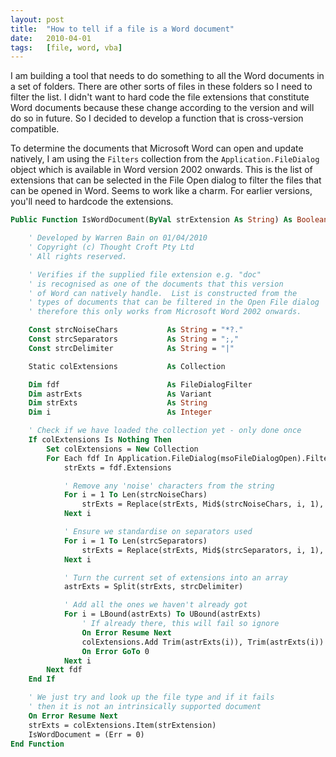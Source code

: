 ```yaml
---
layout: post
title:  "How to tell if a file is a Word document"
date:   2010-04-01
tags:   [file, word, vba]
---
```


I am building a tool that needs to do something to all the Word documents in a set of folders. There are other sorts of files in these folders so I need to filter the list. I didn't want to hard code the file extensions that constitute Word documents because these change according to the version and will do so in future. So I decided to develop a function that is cross-version compatible.

To determine the documents that Microsoft Word can open and update natively, I am using the `Filters` collection from the `Application.FileDialog` object which is available in Word version 2002 onwards. This is the list of extensions that can be selected in the File Open dialog to filter the files that can be opened in Word. Seems to work like a charm. For earlier versions, you'll need to hardcode the extensions.

```vb
Public Function IsWordDocument(ByVal strExtension As String) As Boolean

    ' Developed by Warren Bain on 01/04/2010
    ' Copyright (c) Thought Croft Pty Ltd
    ' All rights reserved.

    ' Verifies if the supplied file extension e.g. "doc"
    ' is recognised as one of the documents that this version
    ' of Word can natively handle.  List is constructed from the
    ' types of documents that can be filtered in the Open File dialog
    ' therefore this only works from Microsoft Word 2002 onwards.

    Const strcNoiseChars           As String = "*?."
    Const strcSeparators           As String = ";,"
    Const strcDelimiter            As String = "|"

    Static colExtensions           As Collection

    Dim fdf                        As FileDialogFilter
    Dim astrExts                   As Variant
    Dim strExts                    As String
    Dim i                          As Integer

    ' Check if we have loaded the collection yet - only done once
    If colExtensions Is Nothing Then
        Set colExtensions = New Collection
        For Each fdf In Application.FileDialog(msoFileDialogOpen).Filters
            strExts = fdf.Extensions

            ' Remove any 'noise' characters from the string
            For i = 1 To Len(strcNoiseChars)
                strExts = Replace(strExts, Mid$(strcNoiseChars, i, 1), vbNullString)
            Next i

            ' Ensure we standardise on separators used
            For i = 1 To Len(strcSeparators)
                strExts = Replace(strExts, Mid$(strcSeparators, i, 1), strcDelimiter)
            Next i

            ' Turn the current set of extensions into an array
            astrExts = Split(strExts, strcDelimiter)

            ' Add all the ones we haven't already got
            For i = LBound(astrExts) To UBound(astrExts)
                ' If already there, this will fail so ignore
                On Error Resume Next
                colExtensions.Add Trim(astrExts(i)), Trim(astrExts(i))
                On Error GoTo 0
            Next i
        Next fdf
    End If

    ' We just try and look up the file type and if it fails
    ' then it is not an intrinsically supported document
    On Error Resume Next
    strExts = colExtensions.Item(strExtension)
    IsWordDocument = (Err = 0)
End Function
```
